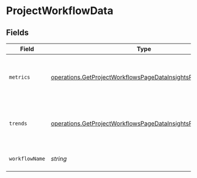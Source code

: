 # ProjectWorkflowData


## Fields

| Field                                                                                                                                          | Type                                                                                                                                           | Required                                                                                                                                       | Description                                                                                                                                    | Example                                                                                                                                        |
| ---------------------------------------------------------------------------------------------------------------------------------------------- | ---------------------------------------------------------------------------------------------------------------------------------------------- | ---------------------------------------------------------------------------------------------------------------------------------------------- | ---------------------------------------------------------------------------------------------------------------------------------------------- | ---------------------------------------------------------------------------------------------------------------------------------------------- |
| `metrics`                                                                                                                                      | [operations.GetProjectWorkflowsPageDataInsightsResponseMetrics](../../models/operations/getprojectworkflowspagedatainsightsresponsemetrics.md) | :heavy_check_mark:                                                                                                                             | Metrics aggregated across a workflow or branchfor a project.                                                                                   |                                                                                                                                                |
| `trends`                                                                                                                                       | [operations.GetProjectWorkflowsPageDataInsightsResponseTrends](../../models/operations/getprojectworkflowspagedatainsightsresponsetrends.md)   | :heavy_check_mark:                                                                                                                             | Trends aggregated across a workflow or branch for a project.                                                                                   |                                                                                                                                                |
| `workflowName`                                                                                                                                 | *string*                                                                                                                                       | :heavy_check_mark:                                                                                                                             | The name of the workflow.                                                                                                                      | build-and-test                                                                                                                                 |